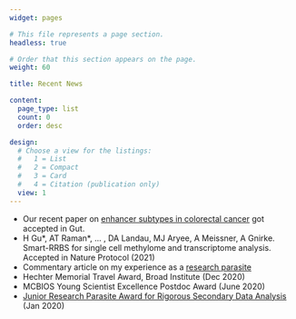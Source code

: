 ```yaml
---
widget: pages

# This file represents a page section.
headless: true

# Order that this section appears on the page.
weight: 60

title: Recent News

content:
  page_type: list
  count: 0
  order: desc

design:
  # Choose a view for the listings:
  #   1 = List
  #   2 = Compact
  #   3 = Card
  #   4 = Citation (publication only)
  view: 1
---
```


- Our recent paper on [enhancer subtypes in colorectal cancer](https://www.biorxiv.org/content/10.1101/2020.09.04.283838v1) got accepted in Gut.
- H Gu*, AT Raman*, ... , DA Landau, MJ Aryee, A Meissner, A Gnirke. Smart-RRBS for single cell methylome and transcriptome analysis. Accepted in Nature Protocol (2021)
- Commentary article on my experience as a [research parasite](https://doi.org/10.1093/gigascience/giab015)
- Hechter Memorial Travel Award, Broad Institute (Dec 2020)
- MCBIOS Young Scientist Excellence Postdoc Award (June 2020)
- [Junior Research Parasite Award for Rigorous Secondary Data Analysis](https://researchparasite.com/#past-recipients) (Jan 2020)
